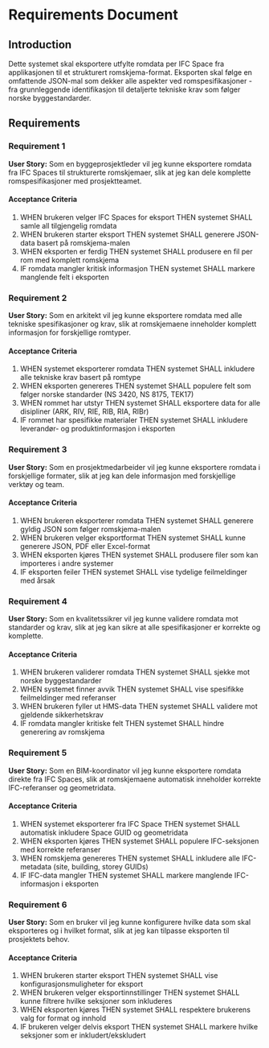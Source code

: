 # Requirements Document

## Introduction

Dette systemet skal eksportere utfylte romdata per IFC Space fra applikasjonen til et strukturert romskjema-format. Eksporten skal følge en omfattende JSON-mal som dekker alle aspekter ved romspesifikasjoner - fra grunnleggende identifikasjon til detaljerte tekniske krav som følger norske byggestandarder.

## Requirements

### Requirement 1

**User Story:** Som en byggeprosjektleder vil jeg kunne eksportere romdata fra IFC Spaces til strukturerte romskjemaer, slik at jeg kan dele komplette romspesifikasjoner med prosjektteamet.

#### Acceptance Criteria

1. WHEN brukeren velger IFC Spaces for eksport THEN systemet SHALL samle all tilgjengelig romdata
2. WHEN brukeren starter eksport THEN systemet SHALL generere JSON-data basert på romskjema-malen
3. WHEN eksporten er ferdig THEN systemet SHALL produsere en fil per rom med komplett romskjema
4. IF romdata mangler kritisk informasjon THEN systemet SHALL markere manglende felt i eksporten

### Requirement 2

**User Story:** Som en arkitekt vil jeg kunne eksportere romdata med alle tekniske spesifikasjoner og krav, slik at romskjemaene inneholder komplett informasjon for forskjellige romtyper.

#### Acceptance Criteria

1. WHEN systemet eksporterer romdata THEN systemet SHALL inkludere alle tekniske krav basert på romtype
2. WHEN eksporten genereres THEN systemet SHALL populere felt som følger norske standarder (NS 3420, NS 8175, TEK17)
3. WHEN rommet har utstyr THEN systemet SHALL eksportere data for alle disipliner (ARK, RIV, RIE, RIB, RIA, RIBr)
4. IF rommet har spesifikke materialer THEN systemet SHALL inkludere leverandør- og produktinformasjon i eksporten

### Requirement 3

**User Story:** Som en prosjektmedarbeider vil jeg kunne eksportere romdata i forskjellige formater, slik at jeg kan dele informasjon med forskjellige verktøy og team.

#### Acceptance Criteria

1. WHEN brukeren eksporterer romdata THEN systemet SHALL generere gyldig JSON som følger romskjema-malen
2. WHEN brukeren velger eksportformat THEN systemet SHALL kunne generere JSON, PDF eller Excel-format
3. WHEN eksporten kjøres THEN systemet SHALL produsere filer som kan importeres i andre systemer
4. IF eksporten feiler THEN systemet SHALL vise tydelige feilmeldinger med årsak

### Requirement 4

**User Story:** Som en kvalitetssikrer vil jeg kunne validere romdata mot standarder og krav, slik at jeg kan sikre at alle spesifikasjoner er korrekte og komplette.

#### Acceptance Criteria

1. WHEN brukeren validerer romdata THEN systemet SHALL sjekke mot norske byggestandarder
2. WHEN systemet finner avvik THEN systemet SHALL vise spesifikke feilmeldinger med referanser
3. WHEN brukeren fyller ut HMS-data THEN systemet SHALL validere mot gjeldende sikkerhetskrav
4. IF romdata mangler kritiske felt THEN systemet SHALL hindre generering av romskjema

### Requirement 5

**User Story:** Som en BIM-koordinator vil jeg kunne eksportere romdata direkte fra IFC Spaces, slik at romskjemaene automatisk inneholder korrekte IFC-referanser og geometridata.

#### Acceptance Criteria

1. WHEN systemet eksporterer fra IFC Space THEN systemet SHALL automatisk inkludere Space GUID og geometridata
2. WHEN eksporten kjøres THEN systemet SHALL populere IFC-seksjonen med korrekte referanser
3. WHEN romskjema genereres THEN systemet SHALL inkludere alle IFC-metadata (site, building, storey GUIDs)
4. IF IFC-data mangler THEN systemet SHALL markere manglende IFC-informasjon i eksporten

### Requirement 6

**User Story:** Som en bruker vil jeg kunne konfigurere hvilke data som skal eksporteres og i hvilket format, slik at jeg kan tilpasse eksporten til prosjektets behov.

#### Acceptance Criteria

1. WHEN brukeren starter eksport THEN systemet SHALL vise konfigurasjonsmuligheter for eksport
2. WHEN brukeren velger eksportinnstillinger THEN systemet SHALL kunne filtrere hvilke seksjoner som inkluderes
3. WHEN eksporten kjøres THEN systemet SHALL respektere brukerens valg for format og innhold
4. IF brukeren velger delvis eksport THEN systemet SHALL markere hvilke seksjoner som er inkludert/ekskludert